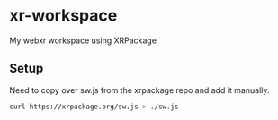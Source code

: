 # xr-workspace
My webxr workspace using XRPackage

## Setup

Need to copy over sw.js from the xrpackage repo and add it manually.

```sh
curl https://xrpackage.org/sw.js > ./sw.js
```

